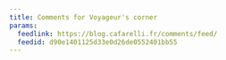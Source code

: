 ```yaml
---
title: Comments for Voyageur's corner
params:
  feedlink: https://blog.cafarelli.fr/comments/feed/
  feedid: d90e1401125d33e0d26de0552401bb55
---
```


